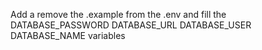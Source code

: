 Add a remove the .example from the .env and fill the
DATABASE_PASSWORD
DATABASE_URL
DATABASE_USER
DATABASE_NAME
variables